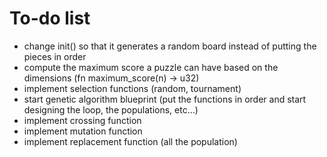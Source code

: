 # To-do list

- change init() so that it generates a random board instead of putting the pieces in order
- compute the maximum score a puzzle can have based on the dimensions (fn maximum_score(n) -> u32)
- implement selection functions (random, tournament)
- start genetic algorithm blueprint (put the functions in order and start designing the loop, the populations, etc...)
- implement crossing function
- implement mutation function
- implement replacement function (all the population)

